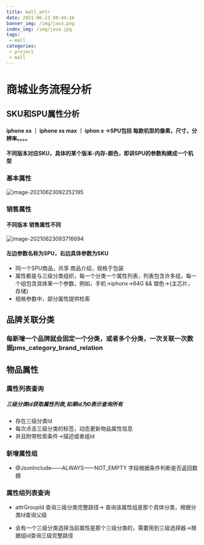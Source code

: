 ```yaml
---
title: mall_attr
date: 2021-06-23 08:44:16
banner_img: /img/java.png
index_img: /img/java.jpg
tags: 
 - mall
categories:
 - project
 - mall
---
```


# 商城业务流程分析

## SKU和SPU属性分析

#### iphone xs ｜ iphone xs max ｜ iphon x  ->SPU包括 每款机型的像素，尺寸，分辨率。。。。

#### 不同版本对应SKU，具体的某个版本-内存-颜色，即讲SPU的参数构建成一个机型

### 基本属性

![image-20210623092252195](https://tva1.sinaimg.cn/large/008i3skNgy1grrxujysilj30d90ayq48.jpg)

### 销售属性

#### 不同版本 销售属性不同

![image-20210623093716694](https://tva1.sinaimg.cn/large/008i3skNgy1grry9g6vozj30c6054ta0.jpg)

#### 左边参数名称为SPU，右边具体参数为SKU

- 同一个SPU商品，共享  商品介绍，规格于包装
- 属性都是与三级分类组织，每一个分类一个属性列表，列表包含许多组，每一个组包含具体某一个参数，例如，手机->iphonx->64G && 银色->{主芯片，存储}
- 规格参数中，部分属性提供检索

## 品牌关联分类

### 每新增一个品牌就会固定一个分类，或者多个分类，一次关联一次数据pms_category_brand_relation

## 物品属性

### 属性列表查询

##### 三级分类Id获取属性列表,如果Id为0表示查询所有

- 存在三级分类Id
- 每次点击三级分类的标签，动态更新物品属性信息
- 并且附带检索条件->描述或者组Id

### 新增属性组

- @JsonInclude——ALWAYS——NOT_EMPTY 字段根据条件判断是否返回数据

### 属性组列表查询

- attrGroupId 查询三级分类完整路径-> 查询该属性组是那个具体分类，根据分类Id查询父级

- 会有一个三级分类选择当前属性是那个三级分类的，需要用到三级选择器->根据组id查询三级完整路径

